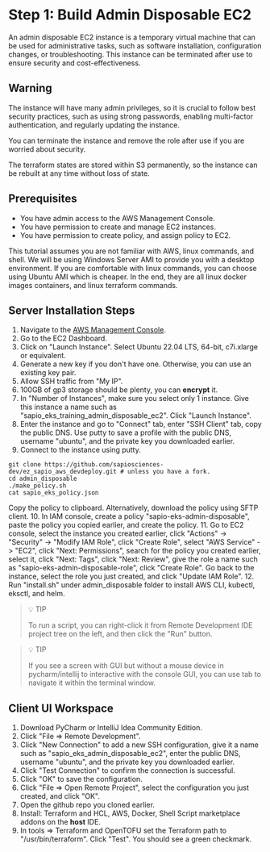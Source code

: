 # Step 1: Build Admin Disposable EC2
An admin disposable EC2 instance is a temporary virtual machine that can be used for administrative tasks, such as software installation, configuration changes, or troubleshooting. This instance can be terminated after use to ensure security and cost-effectiveness.

## Warning
The instance will have many admin privileges, so it is crucial to follow best security practices, such as using strong passwords, enabling multi-factor authentication, and regularly updating the instance.

You can terminate the instance and remove the role after use if you are worried about security.

The terraform states are stored within S3 permanently, so the instance can be rebuilt at any time without loss of state.

## Prerequisites
- You have admin access to the AWS Management Console.
- You have permission to create and manage EC2 instances.
- You have permission to create policy, and assign policy to EC2.

This tutorial assumes you are not familiar with AWS, linux commands, and shell. We will be using Windows Server AMI to provide you with a desktop environment. If you are comfortable with linux commands, you can choose using Ubuntu AMI which is cheaper. In the end, they are all linux docker images containers, and linux terraform commands.

## Server Installation Steps
1. Navigate to the [AWS Management Console](https://aws.amazon.com/console/).
2. Go to the EC2 Dashboard.
3. Click on "Launch Instance". Select Ubuntu 22.04 LTS, 64-bit, c7i.xlarge or equivalent.
4. Generate a new key if you don't have one. Otherwise, you can use an existing key pair.
5. Allow SSH traffic from "My IP".
6. 100GB of gp3 storage should be plenty, you can **encrypt** it.
7. In "Number of Instances", make sure you select only 1 instance. Give this instance a name such as "sapio_eks_training_admin_disposable_ec2". Click "Launch Instance".
8. Enter the instance and go to "Connect" tab, enter "SSH Client" tab, copy the public DNS. Use putty to save a profile with the public DNS, username "ubuntu", and the private key you downloaded earlier.
9. Connect to the instance using putty.
```shell
git clone https://github.com/sapiosciences-dev/ez_sapio_aws_devdeploy.git # unless you have a fork.
cd admin_disposable
./make_policy.sh
cat sapio_eks_policy.json
```
Copy the policy to clipboard. Alternatively, download the policy using SFTP client.
10. In IAM console, create a policy "sapio-eks-admin-disposable", paste the policy you copied earlier, and create the policy. 
11. Go to EC2 console, select the instance you created earlier, click "Actions" -> "Security" -> "Modify IAM Role", click "Create Role", select "AWS Service" -> "EC2", click "Next: Permissions", search for the policy you created earlier, select it, click "Next: Tags", click "Next: Review", give the role a name such as "sapio-eks-admin-disposable-role", click "Create Role". Go back to the instance, select the role you just created, and click "Update IAM Role".
12. Run "install.sh" under admin_disposable folder to install AWS CLI, kubectl, eksctl, and helm.
> 💡 TIP
>
> To run a script, you can right-click it from Remote Development IDE project tree on the left, and then click the "Run" button.

> 💡 TIP
> 
> If you see a screen with GUI but without a mouse device in pycharm/intellij to interactive with the console GUI, you can use tab to navigate it within the terminal window.

## Client UI Workspace
1. Download PyCharm or IntelliJ Idea Community Edition.
2. Click "File => Remote Development".
3. Click "New Connection" to add a new SSH configuration, give it a name such as "sapio_eks_admin_disposable_ec2", enter the public DNS, username "ubuntu", and the private key you downloaded earlier.
4. Click "Test Connection" to confirm the connection is successful.
5. Click "OK" to save the configuration.
6. Click "File => Open Remote Project", select the configuration you just created, and click "OK".
7. Open the github repo you cloned earlier.
8. Install: Terraform and HCL, AWS, Docker, Shell Script marketplace addons on the **host** IDE.
9. In tools => Terraform and OpenTOFU set the Terraform path to "/usr/bin/terraform". Click "Test". You should see a green checkmark.